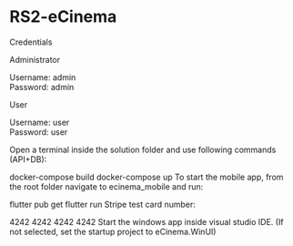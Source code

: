 # RS2-eCinema
Credentials

Administrator

Username: admin             
Password: admin                                      

User

Username: user                        
Password: user     

Open a terminal inside the solution folder and use following commands (API+DB):

docker-compose build
docker-compose up
To start the mobile app, from the root folder navigate to ecinema_mobile and run:

flutter pub get
flutter run
Stripe test card number:

4242 4242 4242 4242
Start the windows app inside visual studio IDE. (If not selected, set the startup project to eCinema.WinUI)
